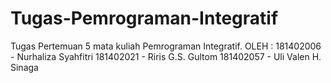 # Tugas-Pemrograman-Integratif
Tugas Pertemuan 5 mata kuliah Pemrograman Integratif.
OLEH :
181402006 - Nurhaliza Syahfitri
181402021 - Riris G.S. Gultom
181402057 - Uli Valen H. Sinaga
